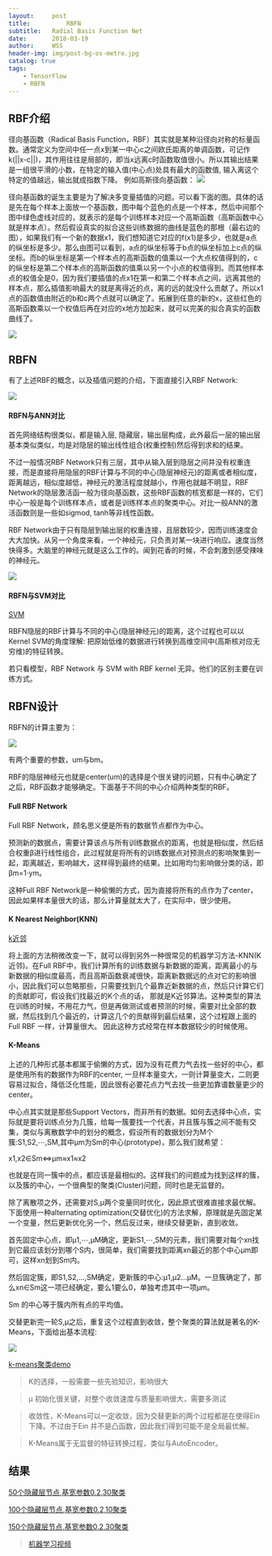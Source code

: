 ```yaml
---
layout:     post
title:      	RBFN
subtitle:   Radial Basis Function Net
date:       2018-03-19
author:     WSS
header-img: img/post-bg-os-metro.jpg
catalog: true
tags:
    - TensorFlow
    - RBFN
---
```


## RBF介绍 ##

径向基函数（Radical Basis Function，RBF）其实就是某种沿径向对称的标量函数。通常定义为空间中任一点x到某一中心c之间欧氏距离的单调函数，可记作k(||x-c||)，其作用往往是局部的，即当x远离c时函数取值很小。所以其输出结果是一组很平滑的小数，在特定的输入值(中心点)处具有最大的函数值, 输入离这个特定的值越远，输出就成指数下降。  例如高斯径向基函数：
![](http://oyug2kd6x.bkt.clouddn.com//RBFN/RBF.png)

径向基函数的诞生主要是为了解决多变量插值的问题。可以看下面的图。具体的话是先在每个样本上面放一个基函数，图中每个蓝色的点是一个样本，然后中间那个图中绿色虚线对应的，就表示的是每个训练样本对应一个高斯函数（高斯函数中心就是样本点）。然后假设真实的拟合这些训练数据的曲线是蓝色的那根（最右边的图），如果我们有一个新的数据x1，我们想知道它对应的f(x1)是多少，也就是a点的纵坐标是多少。那么由图可以看到，a点的纵坐标等于b点的纵坐标加上c点的纵坐标。而b的纵坐标是第一个样本点的高斯函数的值乘以一个大点权值得到的，c的纵坐标是第二个样本点的高斯函数的值乘以另一个小点的权值得到。而其他样本点的权值全是0，因为我们要插值的点x1在第一和第二个样本点之间，远离其他的样本点，那么插值影响最大的就是离得近的点，离的远的就没什么贡献了。所以x1点的函数值由附近的b和c两个点就可以确定了。拓展到任意的新的x，这些红色的高斯函数乘以一个权值后再在对应的x地方加起来，就可以完美的拟合真实的函数曲线了。

![](http://oyug2kd6x.bkt.clouddn.com//RBFN/rbf-1.png)

## RBFN ##

有了上述RBF的概念，以及插值问题的介绍，下面直接引入RBF Network:

![](http://oyug2kd6x.bkt.clouddn.com//RBFN/RBFN.png)


####  RBFN与ANN对比 ####

首先网络结构很类似，都是输入层, 隐藏层，输出层构成，此外最后一层的输出层基本类似类似，均是对隐层的输出线性组合(权重控制)然后得到求和的结果。

不过一般情况RBF Network只有三层，其中从输入层到隐层之间并没有权重连接，而是直接将用隐层的RBF计算与不同的中心(隐层神经元)的距离或者相似度，距离越远，相似度越低，神经元的激活程度就越小，作用也就越不明显，RBF Network的隐层激活函一般为径向基函数，这些RBF函数的核宽都是一样的，它们中心一般是每个训练样本点，或者是训练样本点的聚类中心。对比一般ANN的激活函数则是一些如sigmod, tanh等非线性函数。

RBF Network由于只有隐层到输出层的权重连接，且层数较少，因而训练速度会大大加快。从另一个角度来看，一个神经元，只负责对某一块进行响应。速度当然快得多。大脑里的神经元就是这么工作的。闻到花香的时候，不会刺激到感受辣味的神经元。

![](http://oyug2kd6x.bkt.clouddn.com//RBFN/rbf-2&ann.png)

####  RBFN与SVM对比  ####

[SVM](http://wangsai.top/2017/11/18/GitMachinesLearning-SVM/)

RBFN隐层的RBF计算与不同的中心(隐层神经元)的距离，这个过程也可以以Kernel SVM的角度理解: 把原始低维的数据进行转换到高维空间中(高斯核对应无穷维)的特征转换。

若只看模型，RBF Network 与 SVM with RBF kernel 无异。他们的区别主要在训练方式。

## RBFN设计 ##

RBFN的计算主要为：

![](http://oyug2kd6x.bkt.clouddn.com//RBFN/rbfngongshi.png)

有两个重要的参数，um与bm。

RBF的隐层神经元也就是center(um)的选择是个很关键的问题，只有中心确定了之后，RBF函数才能够确定。下面基于不同的中心介绍两种类型的RBF。

#### Full RBF Network ####

Full RBF Network，顾名思义便是所有的数据节点都作为中心。

预测新的数据点，需要计算该点与所有训练数据点的距离，也就是相似度，然后结合权重β进行线性组合，此过程就是将所有的训练数据点对预测点的影响聚集到一起，距离越近，影响越大，这样得到最终的结果。比如用均匀影响做分类的话，即βm=1⋅ym。

这种Full RBF Network是一种偷懒的方式，因为直接将所有的点作为了center，因此如果样本量很大的话，那么计算量就太大了，在实际中，很少使用。

#### K Nearest Neighbor(KNN) ####

[k近邻](http://wangsai.top/2017/11/13/GitMachinesLearning-KNN/)

将上面的方法稍微改变一下，就可以得到另外一种很常见的机器学习方法-KNN(K近邻)。在Full RBF中，我们计算所有的训练数据与新数据的距离，距离最小的与新数据的相似度最高，而且高斯函数衰减很快，距离新数据远的点对它的影响很小，因此我们可以忽略那些，只需要找到几个最靠近新数据的点，然后只计算它们的贡献即可，假设我们找最近的K个点的话， 那就是K近邻算法。这种类型的算法在训练的时候，不用花力气，但是再做测试或者预测的时候，需要对比全部的数据，然后找到几个最近的，计算这几个的贡献得到最后结果，这个过程跟上面的Full RBF 一样，计算量很大。 因此这种方式经常在样本数据较少的时候使用。

#### K-Means ####

上述的几种形式基本都属于偷懒的方式，因为没有花费力气去找一些好的中心，都是使用所有的数据作为RBF的center, 一旦样本量变大，一则计算量变大，二则更容易过拟合，降低泛化性能，因此很有必要花点力气去找一些更加靠谱数量更少的center。

中心点其实就是那些Support Vectors，而非所有的数据。如何去选择中心点，实际就是要将训练点分为几簇，给每一簇要找一个代表，并且簇与簇之间不能有交集，类似与离散数学中的划分的概念，假设所有的数据划分为M个簇:S1,S2,⋯,SM,其中μm为Sm的中心(prototype)，那么我们就希望：

x1,x2∈Sm⇔μm≈x1≈x2

也就是在同一簇中的点，都应该是最相似的。这样我们的问题成为找到这样的簇，以及簇的中心，一个很典型的聚类(Cluster)问题，同时也是无监督的。

除了离散项之外，还需要对S,μ两个变量同时优化，因此原式很难直接求最优解。下面使用一种alternating optimization(交替优化)的方法求解，原理就是先固定某一个变量，然后更新优化另一个，然后反过来，继续交替更新，直到收敛。

首先固定中心点，即μ1,⋯,μM确定，更新S1,⋯,SM的元素，我们需要对每个xn找到它最应该划分到哪个S内，很简单，我们需要找到距离xn最近的那个中心μm即可，这样xn划到Sm内。

然后固定簇，即S1,S2,...,SM确定，更新簇的中心:μ1,μ2...μM。一旦簇确定了，那么xn∈Sm这一项已经确定，要么1要么0，单独考虑其中一项μm。

Sm 的中心等于簇内所有点的平均值。

交替更新完一轮S,μ之后，重复这个过程直到收敛，整个聚类的算法就是著名的K-Means，下面给出基本流程:

![](http://oyug2kd6x.bkt.clouddn.com//RBFN/k-means3.png)

[k-means聚类demo](http://stanford.edu/class/ee103/visualizations/kmeans/kmeans.html)

>K的选择，一般需要一些先验知识，影响很大

>μ 初始化很关键，对整个收敛速度与质量影响很大，需要多测试

>收敛性，K-Means可以一定收敛，因为交替更新的两个过程都是在使得Ein下降。不过由于Ein 并不是凸函数，因此我们得到可能不是全局最优解。

>K-Means属于无监督的特征转换过程，类似与AutoEncoder。

## 结果 ##

[50个隐藏层节点,基宽参数0.2,30聚类](http://oyug2kd6x.bkt.clouddn.com//RBFN/H50,deta0.2,k30.png)

[100个隐藏层节点,基宽参数0.2,10聚类](http://oyug2kd6x.bkt.clouddn.com//RBFN/H100,deta0.2,k10.png)

[150个隐藏层节点,基宽参数0.2,30聚类](http://oyug2kd6x.bkt.clouddn.com//RBFN/H150,deta0.2,k=30.png)



>[机器学习视频](https://www.youtube.com/watch?v=7lHhnpdPVr0&index=54&list=PLXVfgk9fNX2IQOYPmqjqWsNUFl2kpk1U2)